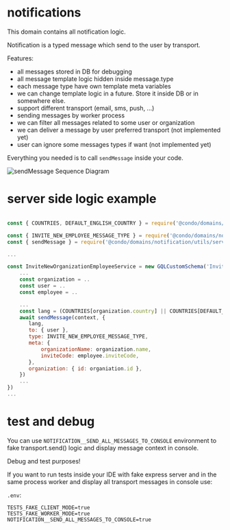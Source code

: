 # notifications

This domain contains all notification logic. 

Notification is a typed message which send to the user by transport.

Features:
 - all messages stored in DB for debugging
 - all message template logic hidden inside message.type
 - each message type have own template meta variables
 - we can change template logic in a future. Store it inside DB or in somewhere else.
 - support different transport (email, sms, push, ...)
 - sending messages by worker process
 - we can filter all messages related to some user or organization
 - we can deliver a message by user preferred transport (not implemented yet)
 - user can ignore some messages types if want (not implemented yet)

Everything you needed is to call `sendMessage` inside your code.

![sendMessage Sequence Diagram](http://www.plantuml.com/plantuml/proxy?cache=no&src=https://raw.githubusercontent.com/open-condo-software/condo/master/apps/condo/domains/notification/docs/send-message-sequence-diagram.iuml)

# server side logic example

```javascript

const { COUNTRIES, DEFAULT_ENGLISH_COUNTRY } = require('@condo/domains/common/constants/countries')

const { INVITE_NEW_EMPLOYEE_MESSAGE_TYPE } = require('@condo/domains/notification/constants')
const { sendMessage } = require('@condo/domains/notification/utils/serverSchema')

...

const InviteNewOrganizationEmployeeService = new GQLCustomSchema('InviteNewOrganizationEmployeeService', {
    ...
    const organization = ..
    const user = ..
    const employee = ..

    ...
    const lang = (COUNTRIES[organization.country] || COUNTRIES[DEFAULT_ENGLISH_COUNTRY]).locale
    await sendMessage(context, {
       lang,
       to: { user },
       type: INVITE_NEW_EMPLOYEE_MESSAGE_TYPE,
       meta: {
           organizationName: organization.name,
           inviteCode: employee.inviteCode,
       },
       organization: { id: organiation.id },
    })
    ...
})
...

```

# test and debug

You can use `NOTIFICATION__SEND_ALL_MESSAGES_TO_CONSOLE` environment 
to fake transport.send() logic and display message context in console.

Debug and test purposes!

If you want to run tests inside your IDE with fake express server and in the same process worker
and display all transport messages in console use:

`.env`:
```
TESTS_FAKE_CLIENT_MODE=true
TESTS_FAKE_WORKER_MODE=true
NOTIFICATION__SEND_ALL_MESSAGES_TO_CONSOLE=true
```
